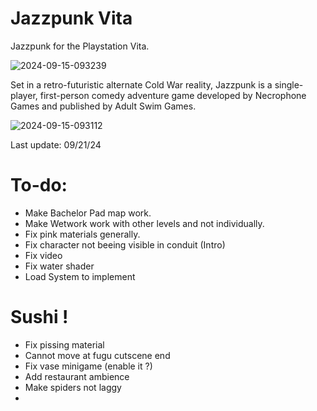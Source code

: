 # Jazzpunk Vita
Jazzpunk for the Playstation Vita.

![2024-09-15-093239](https://github.com/user-attachments/assets/84276ca7-8af8-4c40-8c3f-b32b3cf42264)

Set in a retro-futuristic alternate Cold War reality, Jazzpunk is a single-player, first-person comedy adventure game developed by Necrophone Games and published by Adult Swim Games.

![2024-09-15-093112](https://github.com/user-attachments/assets/a29d676d-a4a9-41ba-8cea-1d84d59b0596)

Last update: 09/21/24

# To-do:
- Make Bachelor Pad map work.
- Make Wetwork work with other levels and not individually.
- Fix pink materials generally.
- Fix character not beeing visible in conduit (Intro)
- Fix video
- Fix water shader
- Load System to implement

# Sushi !
- Fix pissing material
- Cannot move at fugu cutscene end
- Fix vase minigame (enable it ?)
- Add restaurant ambience
- Make spiders not laggy
- 
